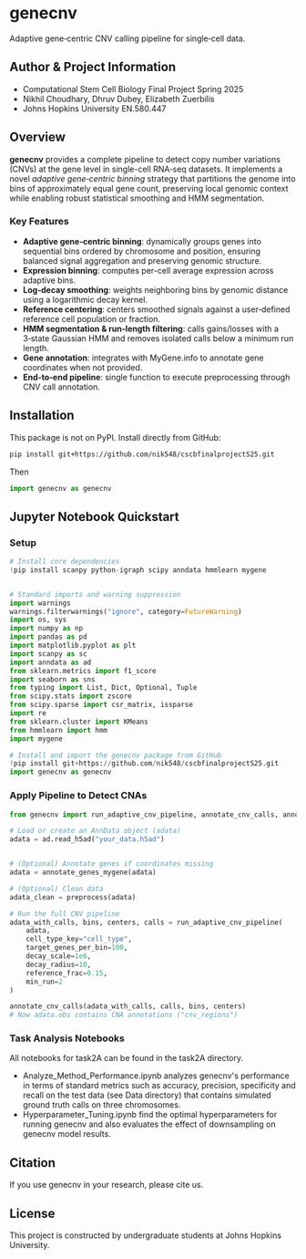 # genecnv

Adaptive gene‑centric CNV calling pipeline for single‑cell data.

## Author & Project Information
- Computational Stem Cell Biology Final Project Spring 2025
- Nikhil Choudhary, Dhruv Dubey, Elizabeth Zuerbilis
- Johns Hopkins University EN.580.447

## Overview

**genecnv** provides a complete pipeline to detect copy number variations (CNVs) at the gene level in single-cell RNA‑seq datasets. It implements a novel _adaptive gene‑centric binning_ strategy that partitions the genome into bins of approximately equal gene count, preserving local genomic context while enabling robust statistical smoothing and HMM segmentation.

### Key Features

- **Adaptive gene‑centric binning**: dynamically groups genes into sequential bins ordered by chromosome and position, ensuring balanced signal aggregation and preserving genomic structure.  
- **Expression binning**: computes per-cell average expression across adaptive bins.  
- **Log‑decay smoothing**: weights neighboring bins by genomic distance using a logarithmic decay kernel.  
- **Reference centering**: centers smoothed signals against a user‑defined reference cell population or fraction.  
- **HMM segmentation & run‑length filtering**: calls gains/losses with a 3‑state Gaussian HMM and removes isolated calls below a minimum run length.  
- **Gene annotation**: integrates with MyGene.info to annotate gene coordinates when not provided.  
- **End‑to‑end pipeline**: single function to execute preprocessing through CNV call annotation.  

## Installation

This package is not on PyPI. Install directly from GitHub:

```bash
pip install git+https://github.com/nik548/cscbfinalprojectS25.git
```
Then
```python
import genecnv as genecnv
```

## Jupyter Notebook Quickstart

### Setup
```python
# Install core dependencies
!pip install scanpy python-igraph scipy anndata hmmlearn mygene


# Standard imports and warning suppression
import warnings
warnings.filterwarnings("ignore", category=FutureWarning)
import os, sys
import numpy as np
import pandas as pd
import matplotlib.pyplot as plt
import scanpy as sc
import anndata as ad
from sklearn.metrics import f1_score
import seaborn as sns
from typing import List, Dict, Optional, Tuple
from scipy.stats import zscore
from scipy.sparse import csr_matrix, issparse
import re
from sklearn.cluster import KMeans
from hmmlearn import hmm
import mygene

# Install and import the genecnv package from GitHub
!pip install git+https://github.com/nik548/cscbfinalprojectS25.git
import genecnv as genecnv
```

### Apply Pipeline to Detect CNAs
```python
from genecnv import run_adaptive_cnv_pipeline, annotate_cnv_calls, annotate_genes_mygene, preprocess

# Load or create an AnnData object (adata)
adata = ad.read_h5ad("your_data.h5ad")


# (Optional) Annotate genes if coordinates missing
adata = annotate_genes_mygene(adata)

# (Optional) Clean data 
adata_clean = preprocess(adata)

# Run the full CNV pipeline
adata_with_calls, bins, centers, calls = run_adaptive_cnv_pipeline(
    adata,
    cell_type_key="cell_type",
    target_genes_per_bin=100,
    decay_scale=1e6,
    decay_radius=10,
    reference_frac=0.15,
    min_run=2
)

annotate_cnv_calls(adata_with_calls, calls, bins, centers)
# Now adata.obs contains CNA annotations ("cnv_regions")

```

### Task Analysis Notebooks
All notebooks for task2A can be found in the task2A directory. 
- Analyze_Method_Performance.ipynb analyzes genecnv's performance in terms of standard metrics such as accuracy, precision, specificity and recall on the test data (see Data directory) that contains simulated ground truth calls on three chromosomes.
- Hyperparameter_Tuning.ipynb find the optimal hyperparameters for running genecnv and also evaluates the effect of downsampling on genecnv model results.  


## Citation

If you use genecnv in your research, please cite us.

## License

This project is constructed by undergraduate students at Johns Hopkins University.
